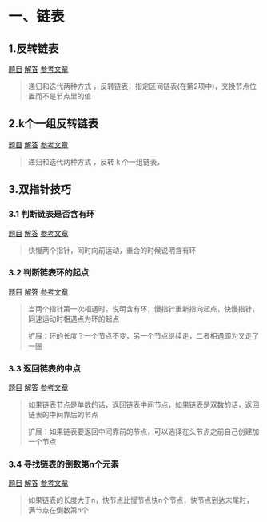 # 一、链表

## 1.反转链表

[题目](https://leetcode-cn.com/problems/reverse-linked-list/)       [解答](./ReverseList.java)       [参考文章](https://mp.weixin.qq.com/s/5wz_YJ3lTkDH3nWfVDi5SA)

> 递归和迭代两种方式 ，反转链表，指定区间链表(在第2项中)，交换节点位置而不是节点里的值

## 2.k个一组反转链表

[题目](https://leetcode-cn.com/problems/reverse-nodes-in-k-group/submissions/)       [解答](./ReverseKGroup.java)       [参考文章](https://mp.weixin.qq.com/s/A-dQ9spsP_Iu1Y4iCRP9nA)

> 递归和迭代两种方式 ，反转 k 个一组链表，

## 3.双指针技巧

### 3.1 判断链表是否含有环

[题目](https://leetcode-cn.com/problems/linked-list-cycle/)       [解答](./HasCycle.java)       [参考文章](https://mp.weixin.qq.com/s/Nh6jxQtO-xOT_WuX-B5w3Q)

> 快慢两个指针，同时向前运动，重合的时候说明含有环

### 3.2 判断链表环的起点

[题目](https://leetcode-cn.com/problems/linked-list-cycle-ii/submissions/)       [解答](./DetectCycle.java)       [参考文章](https://mp.weixin.qq.com/s/Nh6jxQtO-xOT_WuX-B5w3Q)

> 当两个指针第一次相遇时，说明含有环，慢指针重新指向起点，快慢指针，同速运动时相遇点为环的起点
>
> 扩展：环的长度？一个节点不变，另一个节点继续走，二者相遇即为又走了一圈

### 3.3 返回链表的中点

[题目](https://leetcode-cn.com/problems/middle-of-the-linked-list/)       [解答](./DetectCycle.java)       [参考文章](https://mp.weixin.qq.com/s/Nh6jxQtO-xOT_WuX-B5w3Q)

> 如果链表节点是单数的话，返回链表中间节点，如果链表是双数的话，返回链表的中间靠后的节点
>
> 扩展：如果链表要返回中间靠前的节点，可以选择在头节点之前自己创建加一个节点

### 3.4 寻找链表的倒数第n个元素

[题目](https://leetcode-cn.com/problems/remove-nth-node-from-end-of-list/submissions/)       [解答](./RemoveNthFormEnd.java)       [参考文章](https://mp.weixin.qq.com/s/Nh6jxQtO-xOT_WuX-B5w3Q)

> 如果链表的长度大于n，快节点比慢节点快n个节点，快节点到达末尾时，满节点在倒数第n个